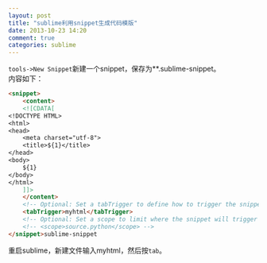 ```yaml
---
layout: post
title: "sublime利用snippet生成代码模版"
date: 2013-10-23 14:20
comment: true
categories: sublime
---
```

`tools->New Snippet`新建一个snippet，保存为**.sublime-snippet。  
内容如下：  

<!-- more -->

``` html
<snippet>
    <content>
    <![CDATA[
<!DOCTYPE HTML> 
<html> 
<head> 
    <meta charset="utf-8"> 
    <title>${1}</title> 
</head>
<body>
    ${1}
</body>
</html>
    ]]>
    </content>
    <!-- Optional: Set a tabTrigger to define how to trigger the snippet -->
    <tabTrigger>myhtml</tabTrigger>
    <!-- Optional: Set a scope to limit where the snippet will trigger -->
    <!-- <scope>source.python</scope> -->
</snippet>sublime-snippet
```
重启sublime，新建文件输入myhtml，然后按`tab`。
